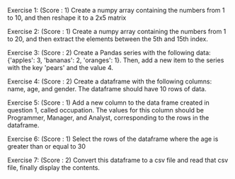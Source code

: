 Exercise 1: (Score : 1) Create a numpy array containing the numbers from 1 to 10, and then reshape it to a 2x5 matrix

Exercise 2: (Score : 1) Create a numpy array containing the numbers from 1 to 20, and then extract the elements between the 5th and 15th index.

Exercise 3: (Score : 2) Create a Pandas series with the following data: {'apples': 3, 'bananas': 2, 'oranges': 1}. Then, add a new item to the series with the key 'pears' and the value 4.

Exercise 4: (Score : 2) Create a dataframe with the following columns: name, age, and gender. The dataframe should have 10 rows of data.

Exercise 5: (Score : 1) Add a new column to the data frame created in question 1, called occupation. The values for this column should be Programmer, Manager, and Analyst, 
                        corresponding to the rows in the dataframe.

Exercise 6: (Score : 1) Select the rows of the dataframe where the age is greater than or equal to 30

Exercise 7: (Score : 2) Convert this dataframe to a csv file and read that csv file, finally display the contents.
